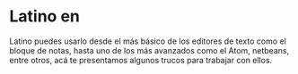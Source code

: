 # Latino en

Latino puedes usarlo desde el más básico de los editores de texto como el bloque de notas, hasta uno de los más avanzados como el Atom, netbeans, entre otros,  acá te presentamos algunos trucos para trabajar con ellos.

